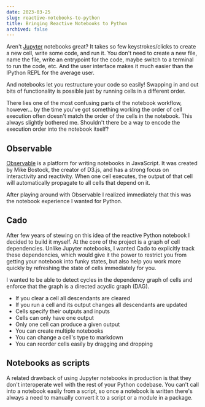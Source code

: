 ```yaml
---
date: 2023-03-25
slug: reactive-notebooks-to-python
title: Bringing Reactive Notebooks to Python
archived: false
---
```


Aren't <a href="https://jupyter.org" target="_blank">Jupyter</a> notebooks great? It takes so few keystrokes/clicks to create a new cell, write some code, and run it. You don't need to create a new file, name the file, write an entrypoint for the code, maybe switch to a terminal to run the code, etc. And the user interface makes it much easier than the IPython REPL for the average user.

And notebooks let you restructure your code so easily! Swapping in and out bits of functionality is possible just by running cells in a different order.

There lies one of the most confusing parts of the notebook workflow, however... by the time you've got something working the order of cell execution often doesn't match the order of the cells in the notebook. This always slightly bothered me. Shouldn't there be a way to encode the execution order into the notebook itself?

## Observable

<a href="https://observablehq.com" target="_blank">Observable</a> is a platform for writing notebooks in JavaScript. It was created by Mike Bostock, the creator of D3.js, and has a strong focus on interactivity and reactivity. When one cell executes, the output of that cell will automatically propagate to all cells that depend on it.

After playing around with Observable I realized immediately that this was the notebook experience I wanted for Python.

## Cado

After few years of stewing on this idea of the reactive Python notebook I decided to build it myself. At the core of the project is a graph of cell dependencies. Unlike Jupyter notebooks, I wanted Cado to explicitly track these dependencies, which would give it the power to restrict you from getting your notebook into funky states, but also help you work more quickly by refreshing the state of cells immediately for you.

I wanted to be able to detect cycles in the dependency graph of cells and enforce that the graph is a directed acyclic graph (DAG).

- If you clear a cell all descendants are cleared
- If you run a cell and its output changes all descendants are updated
- Cells specify their outputs and inputs
- Cells can only have one output
- Only one cell can produce a given output
- You can create multiple notebooks
- You can change a cell's type to markdown
- You can reorder cells easily by dragging and dropping

## Notebooks as scripts

A related drawback of using Jupyter notebooks in production is that they don't interoperate well with the rest of your Python codebase. You can't call into a notebook easily from a script, so once a notebook is written there's always a need to manually convert it to a script or a module in a package.

